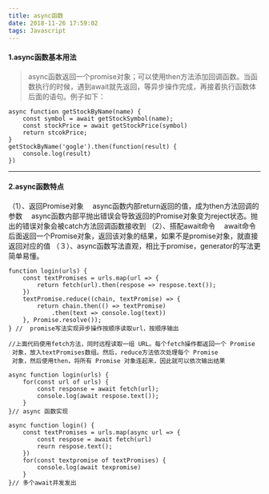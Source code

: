 ```yaml
---
title: async函数
date: 2018-11-26 17:59:02
tags: Javascript
---
```

#### 1.async函数基本用法
> async函数返回一个promise对象；可以使用then方法添加回调函数。当函数执行的时候，遇到await就先返回，等异步操作完成，再接着执行函数体后面的语句。例子如下：

	async function getStockByName(name) {
		const symbol = await getStockSymbol(name);
		const stockPrice = await getStockPrice(symbol)
		return stcokPrice;
	}
	getStockByName('gogle').then(function(result) {
		console.log(result)
	})
----
<!--more-->
#### 2.async函数特点
（1）、返回Promise对象
　async函数内部return返回的值，成为then方法回调的参数
　async函数内部平抛出错误会导致返回的Promise对象变为reject状态。抛出的错误对象会被catch方法回调函数接收到
（2）、搭配await命令
　await命令后面返回一个Promise对象，返回该对象的结果，如果不是promise对象，就直接返回对应的值
（３）、async函数写法直观，相比于promise，generator的写法更简单易懂。
	
	function login(urls) {
		const textPromises = urls.map(url => {
			return fetch(url).then(respose => respose.text());
		})
		textPromise.reduce((chain, textPromise) => {
			return chain.then(() => textPromise)
				.then(text => console.log(text))
		}, Promise.resolve());
	} //  promise写法实现异步操作按顺序读取url，按顺序输出

	//上面代码使用fetch方法，同时远程读取一组 URL。每个fetch操作都返回一个 Promise
	 对象，放入textPromises数组。然后，reduce方法依次处理每个 Promise 
	 对象，然后使用then，将所有 Promise 对象连起来，因此就可以依次输出结果

	async function login(urls) {
		for(const url of urls) {
			const response = await fetch(url);
			console.log(await respose.text());
		}
	}// async 函数实现

	async function login() {
		const textPromises = urls.map(async url => {
			const respose = await fetch(url)
			reurn respose.text();
		})
		for(const textpromise of textPromises) {
			console.log(await texpromise)
		}
	}// 多个await并发发出